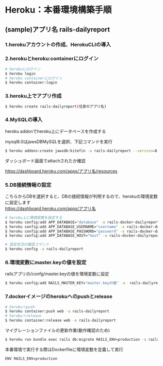 # Heroku：本番環境構築手順

## (sample)アプリ名 rails-dailyreport

### 1.herokuアカウントの作成、HerokuCLIの導入

### 2.herokuとheroku:containerにログイン

```bash
# herokuにログイン
$ heroku login
# heroku containerにログイン
$ heroku container:login
```
### 3.heroku上でアプリ作成
```bash
$ heroku create rails-dailyreport(任意のアプリ名)
```

### 4.MySQLの導入

heroku addonでheroku上にデータベースを作成する

mysql8.0はjawsDBMySQLを選択、下記コマンドを実行

```bash
$ heroku addons:create jawsdb:kitefin -a rails-dailyreport --version=8.0
```
ダッシュボード画面でattachされたか確認

https://dashboard.heroku.com/apps/アプリ名/resources

### 5.DB接続情報の設定
こちらからDBを選択すると、DBの接続情報が判明するので、herokuの環境変数に設定します\
https://dashboard.heroku.com/apps/アプリ名
```bash
# heroku上に環境変数を設定する
$ heroku config:add APP_DATABASE="database" -a rails-docker-dailyreport
$ heroku config:add APP_DATABASE_USERNAME="username" -a rails-docker-dailyreport
$ heroku config:add APP_DATABASE_PASSWORD="password" -a rails-docker-dailyreport
$ heroku config:add APP_DATABASE_HOST="host" -a rails-docker-dailyreport

# 設定状況の確認コマンド
$ heroku config -a rails-dailyreport
```
### 6.環境変数にmaster.keyの値を設定
railsアプリの/confg/master.keyの値を環境変数に設定
```bash
$ heroku config:add RAILS_MASTER_KEY="master.keyの値" -a  rails-dailyreport
```

### 7.dockerイメージのherokuへのpushとrelease

```bash
# herokuへpush
$ heroku container:push web -a rails-dailyreport
# herokuへrelease
$ heroku container:release web -a rails-dailyreport
```

マイグレーションファイルの更新作業(動作確認のため)

```bash
$ heroku run bundle exec rails db:migrate RAILS_ENV=production -a rails-dailyreport
```

本番環境で実行する際はDockerfileに環境変数を定義して実行
```
ENV RAILS_ENV=production
```
